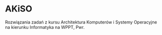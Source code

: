 # AKiSO
Rozwiązania zadań z kursu Architektura Komputerów i Systemy Operacyjne na kierunku Informatyka na WPPT, Pwr.
